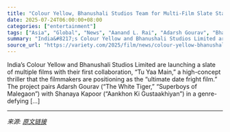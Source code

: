 ```yaml
---
title: "Colour Yellow, Bhanushali Studios Team for Multi-Film Slate Starting With Genre-Bending Bollywood Thriller ‘Tu Yaa Main’ (EXCLUSIVE)"
date: 2025-07-24T06:00:00+08:00
categories: ["entertainment"]
tags: ["Asia", "Global", "News", "Aanand L. Rai", "Adarsh Gourav", "Bhanushali Studios", "Colour Yellow Productions"]
summary: "India&#8217;s Colour Yellow and Bhanushali Studios Limited are launching a slate of multiple films with their first collaboration, &#8220;Tu Yaa Main,&#8221; a high-concept thriller that the filmmaker"
source_url: "https://variety.com/2025/film/news/colour-yellow-bhanushali-studios-film-slate-tu-yaa-main-1236467742/"
---
```


India&#8217;s Colour Yellow and Bhanushali Studios Limited are launching a slate of multiple films with their first collaboration, &#8220;Tu Yaa Main,&#8221; a high-concept thriller that the filmmakers are positioning as the &#8220;ultimate date fright film.&#8221; The project pairs Adarsh Gourav (&#8220;The White Tiger,&#8221; &#8220;Superboys of Malegaon&#8221;) with Shanaya Kapoor (&#8220;Aankhon Ki Gustaakhiyan&#8221;) in a genre-defying [&#8230;]

---

*来源: [原文链接](https://variety.com/2025/film/news/colour-yellow-bhanushali-studios-film-slate-tu-yaa-main-1236467742/)*
